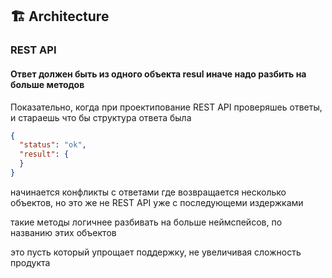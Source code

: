 ## 🏗️ Architecture

### REST API

#### Ответ должен быть из одного объекта resul иначе надо разбить на больше методов

Показательно, когда при проектипование REST API проверяшеь ответы, и стараешь что бы структура ответа была

```json
{
  "status": "ok",
  "result": {
  }
}
```

начинается конфликты с ответами где возвращается несколько объектов, но это же не REST API уже
с последующеми издержками

такие методы логичнее разбивать на больше неймспейсов, по названию этих объектов

это пусть который упрощает поддержку, не увеличивая сложность продукта